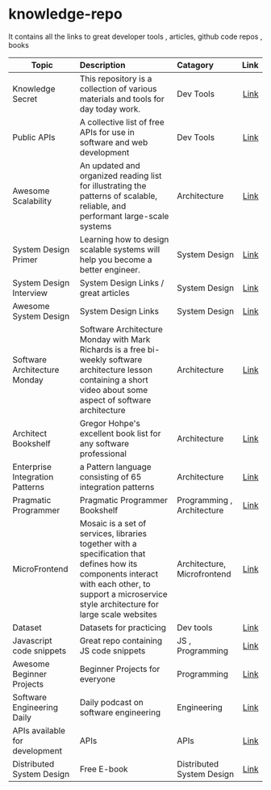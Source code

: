 # knowledge-repo
It contains all the links to great developer tools , articles, github code repos , books 



| Topic        | Description           | Catagory | Link  |
| ------------- |:-------------| :-----| -----:|
| Knowledge Secret     | This repository is a collection of various materials and tools for day today work. |Dev Tools| [Link](https://github.com/trimstray/the-book-of-secret-knowledge) |
| Public APIs |A collective list of free APIs for use in software and web development|Dev Tools|[Link](https://github.com/public-apis/public-apis)
|Awesome Scalability|An updated and organized reading list for illustrating the patterns of scalable, reliable, and performant large-scale systems|Architecture|[Link](https://github.com/binhnguyennus/awesome-scalability)|
|System Design Primer|Learning how to design scalable systems will help you become a better engineer.|System Design|[Link](https://github.com/donnemartin/system-design-primer)|
|System Design Interview | System Design Links / great articles |System Design | [Link](https://github.com/checkcheckzz/system-design-interview)|
|Awesome System Design | System Design Links | System Design| [Link](https://github.com/madd86/awesome-system-design)|
|Software Architecture Monday|Software Architecture Monday with Mark Richards is a free bi-weekly software architecture lesson containing a short video about some aspect of software architecture|Architecture|[Link](https://www.developertoarchitect.com/lessons/)|
|Architect Bookshelf|Gregor Hohpe's excellent book list for any software professional|Architecture|[Link](https://architectelevator.com/architecture/architect-bookshelf/)
|Enterprise Integration Patterns|a Pattern language consisting of 65 integration patterns|Architecture|[Link](https://www.enterpriseintegrationpatterns.com/)|
|Pragmatic Programmer | Pragmatic Programmer Bookshelf|Programming , Architecture|[Link](https://pragprog.com/)|
|MicroFrontend |Mosaic is a set of services, libraries together with a specification that defines how its components interact with each other, to support a microservice style architecture for large scale websites|Architecture, Microfrontend|[Link](https://www.mosaic9.org/)|
|Dataset| Datasets for practicing | Dev tools | [Link](https://learnsql.com/blog/free-online-datasets-to-practice-sql/)|
|Javascript code snippets | Great repo containing JS code snippets | JS , Programming | [Link](https://github.com/30-seconds/30-seconds-of-code)|
|Awesome Beginner Projects| Beginner Projects for everyone | Programming | [Link](https://github.com/MunGell/awesome-for-beginners)|
|Software Engineering Daily| Daily podcast on software engineering | Engineering|[Link](https://softwareengineeringdaily.com/)|
|APIs available for development |APIs | APIs |[Link](https://www.programmableweb.com/)
|Distributed System Design |Free E-book | Distributed System Design |[Link]((https://info.microsoft.com/rs/157-GQE-382/images/EN-CNTNT-eBook-DesigningDistributedSystems.pdf)https://info.microsoft.com/rs/157-GQE-382/images/EN-CNTNT-eBook-DesigningDistributedSystems.pdf/)
